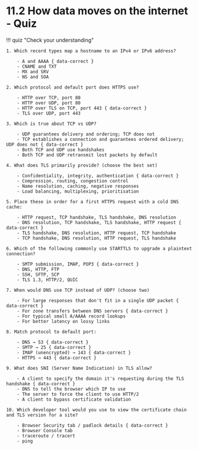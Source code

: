 # 11.2 How data moves on the internet - Quiz

!!! quiz "Check your understanding"

    1. Which record types map a hostname to an IPv4 or IPv6 address?

        - A and AAAA { data-correct }
        - CNAME and TXT
        - MX and SRV
        - NS and SOA

    2. Which protocol and default port does HTTPS use?

        - HTTP over TCP, port 80
        - HTTP over UDP, port 80
        - HTTP over TLS on TCP, port 443 { data-correct }
        - TLS over UDP, port 443

    3. Which is true about TCP vs UDP?

        - UDP guarantees delivery and ordering; TCP does not
        - TCP establishes a connection and guarantees ordered delivery; UDP does not { data-correct }
        - Both TCP and UDP use handshakes
        - Both TCP and UDP retransmit lost packets by default

    4. What does TLS primarily provide? (choose the best set)

        - Confidentiality, integrity, authentication { data-correct }
        - Compression, routing, congestion control
        - Name resolution, caching, negative responses
        - Load balancing, multiplexing, prioritisation

    5. Place these in order for a first HTTPS request with a cold DNS cache:

        - HTTP request, TCP handshake, TLS handshake, DNS resolution
        - DNS resolution, TCP handshake, TLS handshake, HTTP request { data-correct }
        - TLS handshake, DNS resolution, HTTP request, TCP handshake
        - TCP handshake, DNS resolution, HTTP request, TLS handshake

    6. Which of the following commonly use STARTTLS to upgrade a plaintext connection?

        - SMTP submission, IMAP, POP3 { data-correct }
        - DNS, HTTP, FTP
        - SSH, SFTP, SCP
        - TLS 1.3, HTTP/2, QUIC

    7. When would DNS use TCP instead of UDP? (choose two)

        - For large responses that don't fit in a single UDP packet { data-correct }
        - For zone transfers between DNS servers { data-correct }
        - For typical small A/AAAA record lookups
        - For better latency on lossy links

    8. Match protocol to default port:

        - DNS → 53 { data-correct }
        - SMTP → 25 { data-correct }
        - IMAP (unencrypted) → 143 { data-correct }
        - HTTPS → 443 { data-correct }

    9. What does SNI (Server Name Indication) in TLS allow?

        - A client to specify the domain it's requesting during the TLS handshake { data-correct }
        - DNS to tell the browser which IP to use
        - The server to force the client to use HTTP/2
        - A client to bypass certificate validation

    10. Which developer tool would you use to view the certificate chain and TLS version for a site?

        - Browser Security tab / padlock details { data-correct }
        - Browser Console tab
        - traceroute / tracert
        - ping
